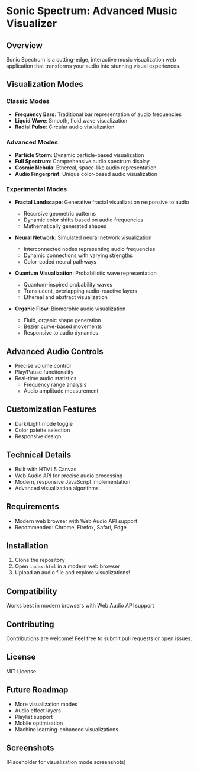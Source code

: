 # Sonic Spectrum: Advanced Music Visualizer

## Overview
Sonic Spectrum is a cutting-edge, interactive music visualization web application that transforms your audio into stunning visual experiences.

## Visualization Modes

### Classic Modes
- **Frequency Bars**: Traditional bar representation of audio frequencies
- **Liquid Wave**: Smooth, fluid wave visualization
- **Radial Pulse**: Circular audio visualization

### Advanced Modes
- **Particle Storm**: Dynamic particle-based visualization
- **Full Spectrum**: Comprehensive audio spectrum display
- **Cosmic Nebula**: Ethereal, space-like audio representation
- **Audio Fingerprint**: Unique color-based audio visualization

### Experimental Modes
- **Fractal Landscape**: Generative fractal visualization responsive to audio
  - Recursive geometric patterns
  - Dynamic color shifts based on audio frequencies
  - Mathematically generated shapes

- **Neural Network**: Simulated neural network visualization
  - Interconnected nodes representing audio frequencies
  - Dynamic connections with varying strengths
  - Color-coded neural pathways

- **Quantum Visualization**: Probabilistic wave representation
  - Quantum-inspired probability waves
  - Translucent, overlapping audio-reactive layers
  - Ethereal and abstract visualization

- **Organic Flow**: Biomorphic audio visualization
  - Fluid, organic shape generation
  - Bezier curve-based movements
  - Responsive to audio dynamics

## Advanced Audio Controls
- Precise volume control
- Play/Pause functionality
- Real-time audio statistics
  - Frequency range analysis
  - Audio amplitude measurement

## Customization Features
- Dark/Light mode toggle
- Color palette selection
- Responsive design

## Technical Details
- Built with HTML5 Canvas
- Web Audio API for precise audio processing
- Modern, responsive JavaScript implementation
- Advanced visualization algorithms

## Requirements
- Modern web browser with Web Audio API support
- Recommended: Chrome, Firefox, Safari, Edge

## Installation
1. Clone the repository
2. Open `index.html` in a modern web browser
3. Upload an audio file and explore visualizations!

## Compatibility
Works best in modern browsers with Web Audio API support

## Contributing
Contributions are welcome! Feel free to submit pull requests or open issues.

## License
MIT License

## Future Roadmap
- More visualization modes
- Audio effect layers
- Playlist support
- Mobile optimization
- Machine learning-enhanced visualizations

## Screenshots
[Placeholder for visualization mode screenshots]
